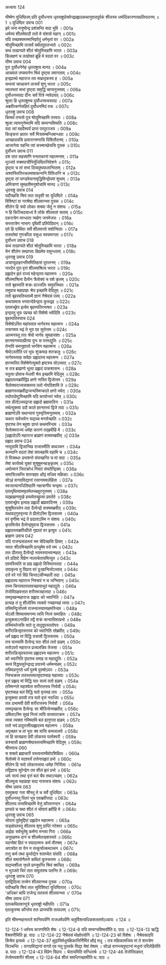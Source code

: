 अध्यायः 124

भीष्मेण युधिष्ठिरम् प्रति दुर्योधनाय धृतराष्ट्रप्रोक्तेन्द्रप्रह्लादकथानुवादपूर्वकं शीलस्य धर्मादिकारणत्वप्रतिपादनम् ॥ 1 ॥
युधिष्ठिर उवाच 	001  
इमे जना मनुष्येन्द्र प्रशंसन्ति सदा भुवि ।	001a  
धर्मस्य शीलमेवादौ ततो मे संशयो महान् ॥	001c  
यदि तच्छक्यमस्माभिर्ज्ञातुं धर्मभृतां वर ।	002a  
श्रोतुमिच्छामि तत्सर्वं यथैतदुपलभ्यते ॥	002c  
कथं तत्प्राप्यते शीलं श्रोतुमिच्छामि भारत ।	003a  
किंलक्षणं च तत्प्रोक्तं ब्रूहि मे वदतां वर ॥	003c  
भीष्म उवाच 	004  
पुरा दुर्योधनेनेह धृतराष्ट्राय मानद ।	004a  
आख्यातं तप्यमानेन श्रियं दृष्ट्वा तवागताम् ॥	004c  
इन्द्रप्रस्थे महाराज तव सभ्रातृकस्य ह ।	005a  
सभायां चापहसनं तत्सर्वं शृणु भारत ॥	005c  
भवतस्तां सभां दृष्ट्वा समृद्धिं चाप्यनुत्तमाम् ।	006a  
दुर्योधनस्तदा दीनः सर्वं पित्रे न्यवेदयत् ॥	006c  
श्रुत्वा हि धृतराष्ट्रश्च दुर्योधनवचस्तदा ।	007a  
अब्रवीत्कर्णसहितं दुर्योधनमिदं वचः ॥	007c  
धृतराष्ट्र उवाच 	008  
किमर्थं तप्यसे पुत्र श्रोतुमिच्छामि तत्त्वतः ।	008a  
श्रुत्वा त्वामनुनेष्यामि यदि सम्यग्भविष्यति ॥	008c  
यदा त्वां महदैश्वर्यं प्राप्तं परपुरञ्जय ।	009a  
किङ्करा भ्रातरः सर्वे मित्रसम्बन्धिबान्धवाः ॥	009c  
आच्छादयसि प्रावारानश्नासि पिशितौदनम् ।	010a  
आजानेया वहन्ति त्वां कस्माच्छेचसि पुत्रक ॥	010c  
दुर्योधन उवाच 	011  
दश तात सहस्राणि स्नातकानां महात्मनाम् ।	011a  
भुञ्जते रुक्मपात्रीभिर्युधिष्ठिरनिवेशने ॥	011c  
दृष्ट्वा च तां सभां दिव्यपुष्पफलान्विताम् ।	012a  
अश्वांस्तित्तिरकल्माषान्रत्नानि विविधानि च ॥	012c  
दृष्ट्वा तां पाण्डवेयानामृद्धिमिन्द्रोपमां शुभाम् ।	013a  
अमित्राणां सुमहतीमनुशोचामि मानद ॥	013c  
धृतराष्ट्र उवाच 	014  
यदीच्छसि श्रियं तात यादृशी सा युधिष्ठिरे ।	014a  
विशिष्टां वा नरश्रेष्ठ शीलवान्भव पुत्रक ॥	014c  
शीलेन हि त्रयो लोकाः शक्या जेतुं न संशयः ।	015a  
न हि किञ्चिदसाध्यं वै लोके शीलवतां सताम् ॥	015c  
एकरात्रेण मान्धाता त्र्यहेण जनमेजयः ।	016a  
सप्तरात्रेण नाभागः पृथिवीं प्रतिपेदिवान् ॥	016c  
एते हि पार्थिवाः सर्वे शीलवन्तो यशोन्विताः ।	017a  
ततस्तेषां गुणक्रीता वसुधा स्वयमागता ॥	017c  
दुर्योधन उवाच 	018  
कथं तत्प्राप्यते शीलं श्रोतुमिच्छामि भारत ।	018a  
येन शीलेन सम्प्राप्ताः क्षिप्रमेव वसुन्धराम् ॥	018c  
धृतराष्ट्र उवाच 	019  
अत्राप्युदाहरन्तीममितिहासं पुरातनम् ।	019a  
नारदेन पुरा वृत्तं शीलमाश्रित्य भारत ॥	019c  
प्रह्लादेन हृतं राज्यं महेन्द्रस्य महात्मनः ।	020a  
शीलमाश्रित्य दैत्येन त्रैलोक्यं च वशे कृतम् ॥	020c  
ततो बृहस्पतिं शक्रः प्राञ्जलिः समुपस्थितः ।	021a  
तमुवाच महाप्राज्ञः श्रेय इच्छामि वेदितुम् ॥	021c  
ततो बृहस्पतिस्तस्मै ज्ञानं नैश्रेयसं परम् ।	022a  
कथयामास भगवान्देवेन्द्राय कुरूद्वह ॥	022c  
एतावच्छ्रेय इत्येव बृहस्पतिरभाषत ।	023a  
इन्द्रस्तु भूयः पप्रच्छ को विशेषो भवेदिति ॥	023c  
बृहस्पतिरुवाच 	024  
विशेषोऽस्ति महांस्तात भार्गवस्य महात्मनः ।	024a  
तत्रागमय भद्रं ते भूय एव सुरोत्तम ॥	024c  
आत्मनस्तु ततः श्रेयो भार्गवः सुमहायशाः ।	025a  
ज्ञानमागमयत्प्रीत्या पुनः स परमद्युतिः ॥	025c  
तेनापि समनुज्ञातो भार्गवेण महात्मना ।	026a  
श्रेयोऽस्तीति परं भूयः शुक्रमाह शतक्रतुः ॥	026c  
भार्गवस्त्वाह सर्वज्ञः प्रह्लादस्य महात्मनः ।	027a  
ज्ञानमस्ति विशेषेणेत्युक्तो हृष्टश्च सोऽभवत् ॥	027c  
स तत्र ब्राह्मणो भूत्वा प्रह्लादं पाकशासनः ।	028a  
स्तुत्वा प्रोवाच मेधावी श्रेय इच्छामि वेदितुम् ॥	028c  
प्रह्लादस्त्वब्रवीद्विप्रं क्षणो नास्ति द्विजोत्तम ।	029a  
त्रैलोक्यराज्यसक्तस्य ततो नोपदिशामि ते ॥	029c  
ब्राह्मणस्त्वब्रवीद्राजन्यस्मिन्काले क्षणो भवेत् ।	030a  
तदोपादेष्टुमिच्छामि यदि कार्यान्तरं भवेत् ॥	030c  
ततः प्रीतोऽभवद्राजा प्रह्लादो ब्रह्मवादिनः ।	031a  
तथेत्युक्त्वा ददौ काले ज्ञानतत्त्वं द्विजे तदा ॥	031c  
ब्राह्मणोऽपि यथान्यायं गुरुवृत्तिमनुत्तमाम् ।	032a  
चकार सर्वभावेन यद्यच्च मनसेच्छति ॥	032c  
पृष्टश्च तेन बहुशः प्राप्तं कथमरिन्दम ।	033a  
त्रैलोक्यराज्यं धर्मज्ञ कारणं तद्ब्रवीहि मे ।	033c  
[प्रह्लादोऽपि महाराज ब्राह्मणं वाक्यमब्रवीत् ॥]	033e  
प्रह्लाद उवाच 	034  
नासूयामि द्विजान्विप्र राजास्मीति कथञ्चन ।	034a  
काम्यानि वदतां तेषां संयच्छामि वहामि च ॥	034c  
ते विस्रब्धाः प्रभाषन्ते संयच्छन्ति च मां सदा ।	035a  
तेषां कार्यपथे युक्तं शुश्रूषुमनहङ्कृतम् ॥	035c  
धर्मात्मानं जितक्रोधं नियतं संयतेन्द्रियम् ।	036a  
समासिञ्चन्ति शास्त्रज्ञाः क्षौद्रं मध्विव मक्षिकाः ॥	036c  
सोऽहं वागग्रविद्यानां रसानामवलेहिता ।	037a  
स्वजात्यानधितिष्ठामि नक्षत्राणीव चन्द्रमाः ॥	037c  
एतत्पृथिव्याममृतमेतच्चक्षुरनुत्तमम् ।	038a  
यद्ब्राह्मणमुखे हव्यमेतच्छ्रुत्वा प्रवर्तते ॥	038c  
एतावच्छ्रेय इत्याह प्रह्लादो ब्रह्मवादिनम् ।	039a  
शुश्रूषितस्तेन तदा दैत्येन्द्रो वाक्यमब्रवीत् ॥	039c  
यथावद्गुरुवृत्त्या ते प्रीतोऽस्मि द्विजसत्तम ।	040a  
वरं वृणीष्व भद्रं ते प्रदाताऽस्मि न संशयः ॥	040c  
कृतमित्येव दैत्येन्द्रमुवाच द्विजसत्तमः ।	041a  
प्रह्लादस्त्वब्रवीत्प्रीतो गृह्यतां वर इत्युत ॥	041c  
ब्राह्मण उवाच 	042  
यदि राजन्प्रसन्नस्त्वं मम चेदिच्छसि प्रियम् ।	042a  
भवतः शीलमिच्छामि प्राप्तुमेष वरो मम ॥	042c  
ततः प्रीतस्तु दैत्येन्द्रो भयमस्याभवन्महत् ।	043a  
वरे प्रदिष्टे विप्रेण नाल्पचेतायमित्युत ॥	043c  
एवमस्त्विति स प्राह प्रह्लादो विस्मितस्तदा ।	044a  
उपाकृत्य तु विप्राय वरं दुःखान्वितोऽभवत् ॥	044c  
दत्ते वरे गते विप्रे चिन्ताऽसीन्महती तदा ।	045a  
प्रह्लादस्य महाराज निश्चयं न च जग्मिवान् ॥	045c  
तस्य चिन्तयतस्तावच्छायाभूतं महाद्युतेः ।	046a  
तेजोविग्रहवत्तात शरीरमजहात्तदा ॥	046c  
तमपृच्छन्महाराजः प्रह्लादः को भवानिति ।	047a  
प्रत्याह तं तु शीलोस्मि त्यक्तो गच्छाम्यहं त्वया ॥	047c  
तस्मिन्द्विजोत्तमे राजन्वत्स्याम्यहमरिन्दम ।	048a  
योऽसौ शिष्यत्वमागम्य त्वयि नित्यं समाहितः ।	048c  
इत्युक्त्वाऽन्तर्हितं तद्वै शक्रं चान्वाविशत्प्रभो ॥	048e  
तस्मिंस्तेजसि याते तु तादृग्रूपस्ततोपरः ।	049a  
शरीरान्निःसृतस्तस्य को भवानिति सोब्रवीत् ॥	049c  
धर्मं प्रह्लाद मां विद्धि यत्रासौ द्विजसत्तमः ।	050a  
तत्र यास्यामि दैत्येन्द्र यतः शीलं ततो ह्यहम् ॥	050c  
ततोऽपरो महाराज प्रज्वलन्निव तेजसा ।	051a  
शरीरान्निःसृतस्तस्य प्रह्लादस्य महात्मनः ॥	051c  
को भवानिति पृष्टश्च तमाह स महाद्युतिः ।	052a  
सत्यं विद्ध्यसुरेन्द्राद्य प्रयास्ये धर्ममन्वहम् ॥	052c  
तस्मिन्ननुगते धर्मं पुरुषे पुरुषोऽपरः ।	053a  
निश्चक्राम ततस्तस्मात्पृष्टश्चाह महातपाः ॥	053c  
वृत्तं प्रह्लाद मां विद्धि यतः सत्यं ततो ह्यहम् ।	054a  
तस्मिन्गते महाश्वेता शरीरात्तस्य निर्ययौ ॥	054c  
पृष्टश्चाह बलं विद्धि यतो वृत्तमहं ततः ।	055a  
इत्युक्त्वा प्रययौ तत्र यतो वृत्तं नराधिप ॥	055c  
ततः प्रभामयी देवी शरीरात्तस्य निर्ययौ ।	056a  
तामपृच्छत्स दैत्येन्द्रः सा श्रीरित्येनमब्रवीत् ॥	056c  
उषिताऽस्मि सुखं नित्यं त्वयि सत्यपराक्रम ।	057a  
त्वया त्यक्ता गमिष्यामि बलं ह्यनुगता ह्यहम् ॥	057c  
ततो भयं प्रादुरासीत्प्रह्लादस्य महात्मनः ।	058a  
अपृच्छत च तां भूयः क्व यासि कमलालये ॥	058c  
त्वं हि सत्यव्रता देवी लोकस्य परमेश्वरी ।	059a  
कश्चासौ ब्राह्मणश्रेष्ठस्तत्त्वमिच्छामि वेदितुम् ॥	059c  
श्रीरुवाच 	060  
स शक्तो ब्रह्मचारी यस्त्वत्तश्चैवोपशिक्षितः ।	060a  
त्रैलोक्ये ते यदश्वर्यं तत्तेनापहृतं प्रभो ॥	060c  
शीलेन हि त्रयो लोकास्त्वया धर्मज्ञ निर्जिताः ।	061a  
तद्विज्ञाय सुरेन्द्रेण तव शीलं हृतं प्रभो ॥	061c  
धर्मः सत्यं तथा वृत्तं बलं चैव तथाऽप्यहम् ।	062a  
शीलमूला महाप्राज्ञ सदा नास्त्यत्र संशयः ॥	062c  
भीष्म उवाच 	063  
एवमुक्त्वा गता श्रीस्तु ते च सर्वे युधिष्ठिर ।	063a  
दुर्योधनस्तु पितरं भूय एवाब्रवीत्तदा ॥	063c  
शीलस्य तत्त्वमिच्छामि वेत्तुं कौरवनन्दन ।	064a  
प्राप्यते च यथा शीलं तं चोपायं ब्रवीहि मे ॥	064c  
धृतराष्ट्र उवाच 	065  
सोपायं पूर्वमुद्दिष्टं प्रह्लादेन महात्मना ।	065a  
सङ्क्षेपतस्तु शीलस्य शृणु प्राप्तिं नरेश्वर ॥	065c  
अद्रोहः सर्वभूतेषु कर्मणा मनसा गिरा ।	066a  
अनुग्रहश्च दानं च शीलमेतत्प्रशस्यते ॥	066c  
यदन्येषां हितं न स्यादात्मनः कर्म पौरुषम् ।	067a  
अपत्रपेत वा येन न तत्कुर्यात्कथञ्चन ॥	067c  
तत्तु कर्म तथा कुर्याद्येन श्लाघ्येत संसदि ।	068a  
शीलं समासेनैतत्ते कथितं कुरुसत्तम ॥	068c  
यद्यप्यशीला नृपते प्राप्नुवन्ति श्रियं क्वचित् ।	069a  
न भुञ्जते चिरं तात समूलाश्च पतन्ति ते ॥	069c  
धृतराष्ट्र उवाच 	070  
एतद्विदित्वा तत्त्वेन शीलवान्भव पुत्रक ।	070a  
यदीच्छसि श्रियं तात सुविशिष्टां युधिष्ठिरात् ।	070c  
\'अधिकां चापि राजेन्द्र ततस्त्वं शीलवान्भव ॥\'	070e  
भीष्म उवाच 	071  
एतत्कथितवान्पुत्रे धृतराष्ट्रो महीपतिः ।	071a  
एतत्कुरुष्व कौन्तेय ततः प्राप्स्यसि तत्फलम् ॥ 	071c  

इति श्रीमन्महाभारते शान्तिपर्वणि राजधर्मपर्वणि चतुर्विशत्यधिकशततमोऽध्यायः ॥ 124 ॥

12-124-1 धर्मस्य कारणमिति शेषः ॥ 12-124-8 यदि सम्यग्भविष्यसीति द. पाठः ॥ 12-124-13 ऋद्धिं वैश्रवणीमिति झ. पाठः ॥ 12-124-22 नैश्रेयसं मोक्षोपयोगि ॥ 12-124-23 को विशेषः । नैश्रेयसादपि किंश्रेय इत्यर्थः ॥ 12-124-37 क्षुद्राभिर्मधुमक्षिकाभिर्निर्मितं क्षौद्रं मधु । तत्र मक्षिकामध्विव मां ते शास्त्रेण सिञ्चन्ति । वागग्रविद्यानां वागग्रे एव नतु पुस्तके विद्या येषां तेषाम् । सोऽहं वागन्त्यपुष्टानां मधूनां परिलेहितेति ड. पाठः ॥ 12-124-43 विप्रेण विप्राय । चेतायमिति सन्धिरार्षः ॥ 12-124-46 तेजोविग्रहवत् तेजोमयशरीरं शीलम् ॥ 12-124-64 शीलं समधिगच्छामीति थ. पाठः ॥
